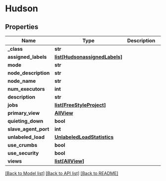 # Hudson


## Properties
Name | Type | Description | Notes
------------ | ------------- | ------------- | -------------
**_class** | **str** |  | [optional] 
**assigned_labels** | [**list[HudsonassignedLabels]**](HudsonassignedLabels.md) |  | [optional] 
**mode** | **str** |  | [optional] 
**node_description** | **str** |  | [optional] 
**node_name** | **str** |  | [optional] 
**num_executors** | **int** |  | [optional] 
**description** | **str** |  | [optional] 
**jobs** | [**list[FreeStyleProject]**](FreeStyleProject.md) |  | [optional] 
**primary_view** | [**AllView**](AllView.md) |  | [optional] 
**quieting_down** | **bool** |  | [optional] 
**slave_agent_port** | **int** |  | [optional] 
**unlabeled_load** | [**UnlabeledLoadStatistics**](UnlabeledLoadStatistics.md) |  | [optional] 
**use_crumbs** | **bool** |  | [optional] 
**use_security** | **bool** |  | [optional] 
**views** | [**list[AllView]**](AllView.md) |  | [optional] 

[[Back to Model list]](../README.md#documentation-for-models) [[Back to API list]](../README.md#documentation-for-api-endpoints) [[Back to README]](../README.md)


